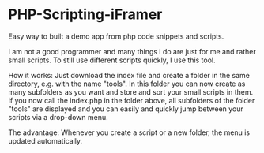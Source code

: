 # PHP-Scripting-iFramer
Easy way to built a demo app from php code snippets and scripts.

I am not a good programmer and many things i do are just for me and rather small scripts. 
To still use different scripts quickly, I use this tool.

How it works: 
Just download the index file and create a folder in the same directory, e.g. with the name "tools". 
In this folder you can now create as many subfolders as you want and store and sort your small scripts in them. 
If you now call the index.php in the folder above, all subfolders of the folder "tools" are displayed 
and you can easily and quickly jump between your scripts via a drop-down menu. 

The advantage: Whenever you create a script or a new folder, the menu is updated automatically. 

